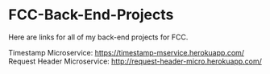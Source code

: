 # FCC-Back-End-Projects
Here are links for all of my back-end projects for FCC.

Timestamp Microservice: https://timestamp-mservice.herokuapp.com/
Request Header Microservice: http://request-header-micro.herokuapp.com/
